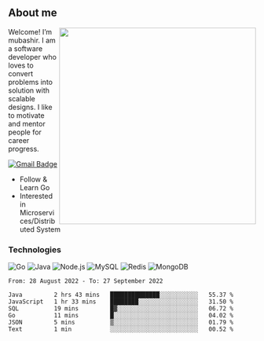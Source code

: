 ## About me

<img align="right" src="https://github-readme-stats-zhiwei-feng.vercel.app/api?username=mub4shir&show_icons=true" width="400" />

Welcome! I’m mubashir. I am a software developer who loves to convert problems into solution with scalable designs. I like to motivate and mentor people for career progress.

[![Gmail Badge](https://img.shields.io/badge/-mubashir11131719@gmail.com-c14438?style=flat-square&logo=Gmail&logoColor=white&link=mailto:mubashir11131719@gmail.com)](mailto:mubashir11131719@gmail.com)




- Follow & Learn Go
- Interested in Microservices/Distributed System


### Technologies
![Go](https://img.shields.io/badge/-Go-000000?style=flat-square&logo=go)
![Java](https://img.shields.io/badge/-Java-E34A86?style=flat-square&logo=java)
![Node.js](https://img.shields.io/badge/-Node.js-000000?style=flat-square&logo=node.js)
![MySQL](https://img.shields.io/badge/-MySQL-orange?style=flat-square&logo=MySQL)
![Redis](https://img.shields.io/badge/-Redis-black?style=flat-square&logo=Redis)
![MongoDB](https://img.shields.io/badge/-MongoDB-000000?style=flat-square&logo=mongodb)






<!--START_SECTION:waka-->

```text
From: 28 August 2022 - To: 27 September 2022

Java         2 hrs 43 mins   ██████████████░░░░░░░░░░░   55.37 %
JavaScript   1 hr 33 mins    ████████░░░░░░░░░░░░░░░░░   31.50 %
SQL          19 mins         █▓░░░░░░░░░░░░░░░░░░░░░░░   06.72 %
Go           11 mins         █░░░░░░░░░░░░░░░░░░░░░░░░   04.02 %
JSON         5 mins          ▒░░░░░░░░░░░░░░░░░░░░░░░░   01.79 %
Text         1 min           ░░░░░░░░░░░░░░░░░░░░░░░░░   00.52 %
```

<!--END_SECTION:waka-->
</p>


